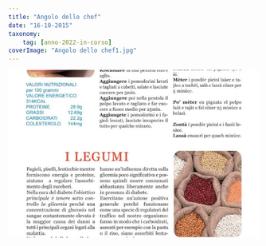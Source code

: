 ```yaml
---
title: "Angolo dello chef"
date: "16-10-2015"
taxonomy: 
    tag: [anno-2022-in-corso]
coverImage: "Angolo dello chef1.jpg"
---
```


![Angolo dello chef](images/Angolo%20dello%20chef1.jpg)
